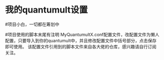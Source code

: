 # 我的quantumult设置
#项目小白，一切都在筹划中

#项目使用的脚本末尾有注明
MyQuantumultX.conf配置文件，改配置文件为懒人配置，只要导入到你的quantumult中，并且修改配置文件中括号部分，点击保存即可使用。
该配置文件引用到的脚本文件来自各大佬的仓库，感兴趣请自行订阅关注。
